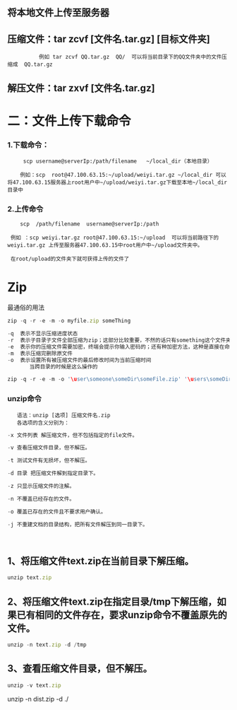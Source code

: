 
## 将本地文件上传至服务器




## 压缩文件：tar zcvf  [文件名.tar.gz]  [目标文件夹] 

              例如 tar zcvf QQ.tar.gz  QQ/  可以将当前目录下的QQ文件夹中的文件压缩成  QQ.tar.gz

## 解压文件：tar zxvf [文件名.tar.gz]



# 二：文件上传下载命令

### 1.下载命令：

         scp username@serverIp:/path/filename   ~/local_dir（本地目录）

        例如：scp  root@47.100.63.15:~/upload/weiyi.tar.gz ~/local_dir 可以将47.100.63.15服务器上root用户中~/upload/weiyi.tar.gz下载至本地~/local_dir目录中




### 2.上传命令

        scp  /path/filename  username@serverIp:/path

     例如 ：scp weiyi.tar.gz root@47.100.63.15:~/upload  可以将当前路径下的weiyi.tar.gz 上传至服务器47.100.63.15中root用户中~/upload文件夹中。

     在root/upload的文件夹下就可获得上传的文件了








# Zip
最通俗的用法
```js
zip -q -r -e -m -o myfile.zip someThing

-q	表示不显示压缩进度状态
-r	表示子目录子文件全部压缩为zip；这部分比较重要，不然的话只有something这个文件夹被压缩，里面的没有被压缩进去
-e	表示你的压缩文件需要加密，终端会提示你输入密码的；还有种加密方法，这种是直接在命令行里做的，比如zip -r -P Password01! modudu.zip SomeDir, 就直接用Password01!来加密modudu.zip了
-m	表示压缩完删除原文件
-o	表示设置所有被压缩文件的最后修改时间为当前压缩时间
       当跨目录的时候是这么操作的

zip -q -r -e -m -o '\user\someone\someDir\someFile.zip' '\users\someDir'
```

### unzip命令

       语法：unzip [选项] 压缩文件名.zip
       各选项的含义分别为：

```js
-x 文件列表 解压缩文件，但不包括指定的file文件。 

-v 查看压缩文件目录，但不解压。 

-t 测试文件有无损坏，但不解压。 

-d 目录 把压缩文件解到指定目录下。 

-z 只显示压缩文件的注解。 

-n 不覆盖已经存在的文件。 

-o 覆盖已存在的文件且不要求用户确认。 

-j 不重建文档的目录结构，把所有文件解压到同一目录下。 

    

```



## 1、将压缩文件text.zip在当前目录下解压缩。
```js
unzip text.zip 
```

## 2、将压缩文件text.zip在指定目录/tmp下解压缩，如果已有相同的文件存在，要求unzip命令不覆盖原先的文件。
```js
unzip -n text.zip -d /tmp 
```

## 3、查看压缩文件目录，但不解压。
```js
unzip -v text.zip
``` 


unzip -n dist.zip -d ./